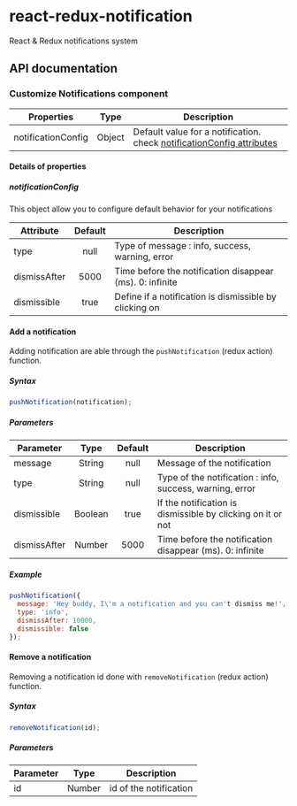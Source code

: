 # react-redux-notification
React &amp; Redux notifications system

## API documentation

### Customize Notifications component

| Properties         | Type   | Description |
| ------------------ | :----: | ----------- |
| notificationConfig | Object | Default value for a notification. check [notificationConfig attributes](#notificationConfig) |

#### Details of properties

##### notificationConfig

This object allow you to configure default behavior for your notifications

| Attribute    | Default | Description |
| ------------ | :-----: | ----------- |
| type         | null    | Type of message : info, success, warning, error |
| dismissAfter | 5000    | Time before the notification disappear (ms). 0: infinite |
| dismissible  | true    | Define if a notification is dismissible by clicking on |

#### Add a notification

Adding notification are able through the `pushNotification` (redux action) function.

##### Syntax

``` js
pushNotification(notification);
```

##### Parameters
 
| Parameter    | Type    | Default | Description |
| ------------ | :-----: | :-----: | ----------- |
| message      | String  | null    | Message of the notification |
| type         | String  | null    | Type of the notification : info, success, warning, error |
| dismissible  | Boolean | true    | If the notification is dismissible by clicking on it or not |
| dismissAfter | Number  | 5000    | Time before the notification disappear (ms). 0: infinite |

##### Example

``` js
pushNotification({
  message: 'Hey buddy, I\'m a notification and you can't dismiss me!',
  type: 'info',
  dismissAfter: 10000,
  dismissible: false
});
```

#### Remove a notification

Removing a notification id done with `removeNotification` (redux action) function.

##### Syntax

``` js
removeNotification(id);
```

##### Parameters

| Parameter   | Type   | Description |
| ----------- | :----: | ----------- |
| id          | Number | id of the notification |

